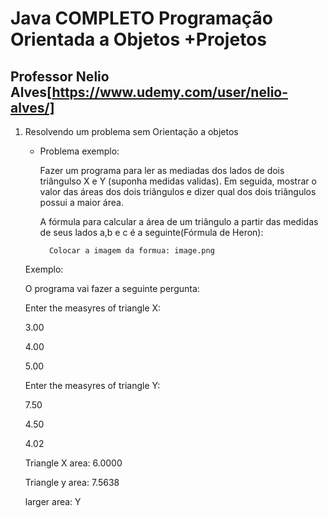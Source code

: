 # Java COMPLETO Programação Orientada a Objetos +Projetos

## Professor Nelio Alves[https://www.udemy.com/user/nelio-alves/]

1. Resolvendo um problema sem Orientação a objetos
    - Problema exemplo:

        Fazer um programa para ler as mediadas dos lados de dois triângulso X e Y (suponha medidas validas). Em seguida, mostrar o valor das áreas dos dois triãngulos e dizer qual dos dois triângulos possui a maior área.

        A fórmula para calcular a área de um triângulo a partir das medidas de seus lados a,b e c é a seguinte(Fórmula de Heron):

            Colocar a imagem da formua: image.png
    
    Exemplo:

    O programa vai fazer a seguinte pergunta:

    Enter the measyres of triangle X:

    3.00

    4.00

    5.00

    Enter the measyres of triangle Y:

    7.50

    4.50

    4.02

    Triangle X area: 6.0000

    Triangle y area: 7.5638

    larger area: Y

